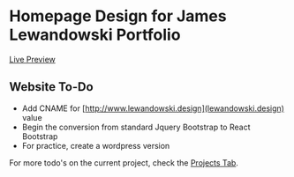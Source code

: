 # Homepage Design for James Lewandowski Portfolio

[Live Preview](http://ryker002.github.io) 

## Website To-Do

* Add CNAME for [http://www.lewandowski.design](lewandowski.design) value
* Begin the conversion from standard Jquery Bootstrap to React Bootstrap
* For practice, create a wordpress version

For more todo's on the current project, check the [Projects Tab](https://github.com/ryker002/ryker002.github.io/projects).

